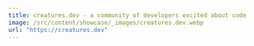 ```yaml
---
title: creatures.dev - a community of developers excited about code
image: /src/content/showcase/_images/creatures.dev.webp
url: "https://creatures.dev"
---
```

